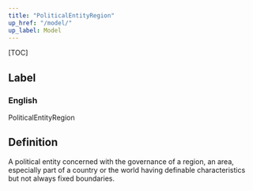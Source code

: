 ```yaml
---
title: "PoliticalEntityRegion"
up_href: "/model/"
up_label: Model
---
```


[TOC]

## Label

### English
PoliticalEntityRegion


## Definition
A political entity concerned with the governance of a region, an area, especially part of a country or the world having definable characteristics but not always fixed boundaries. 


    
